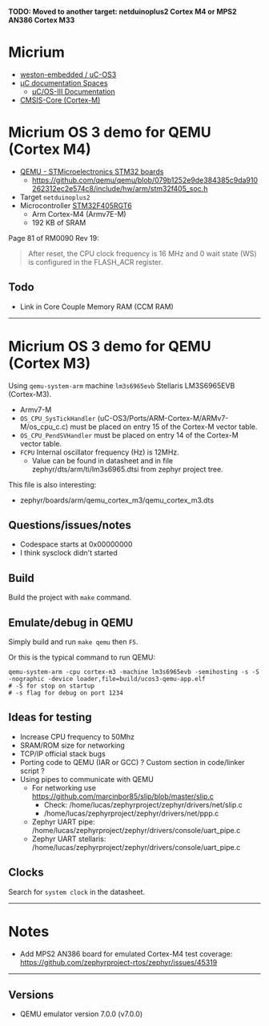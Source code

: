 **TODO: Moved to another target: netduinoplus2 Cortex M4 or MPS2 AN386 Cortex M33**

# Micrium

- [weston-embedded / uC-OS3](https://github.com/weston-embedded/uC-OS3)
- [µC documentation Spaces](https://micrium.atlassian.net/wiki/spaces)
  - [µC/OS-III Documentation](https://micrium.atlassian.net/wiki/spaces/osiiidoc/overview?homepageId=132386)
- [CMSIS-Core (Cortex-M)](https://arm-software.github.io/CMSIS_5/Core/html/index.html)

# Micrium OS 3 demo for QEMU (Cortex M4)

- [QEMU - STMicroelectronics STM32 boards](https://emu.readthedocs.io/en/latest/system/arm/stm32.html)
  - https://github.com/qemu/qemu/blob/079b1252e9de384385c9da910262312ec2e574c8/include/hw/arm/stm32f405_soc.h
- Target `netduinoplus2`
- Microcontroller [STM32F405RGT6](https://www.st.com/en/microcontrollers-microprocessors/stm32f405rg.html#documentation) 
  - Arm Cortex-M4 (Armv7E-M)
  - 192 KB of SRAM

Page 81 of RM0090 Rev 19:
> After reset, the CPU clock frequency is 16 MHz and 0 wait state (WS) is configured in the FLASH_ACR register.

## Todo
- Link in Core Couple Memory RAM (CCM RAM)

---

# Micrium OS 3 demo for QEMU (Cortex M3)

Using `qemu-system-arm` machine `lm3s6965evb` Stellaris LM3S6965EVB (Cortex-M3).
- Armv7-M
- `OS_CPU_SysTickHandler` (uC-OS3/Ports/ARM-Cortex-M/ARMv7-M/os_cpu_c.c) must be placed on entry 15 of the Cortex-M vector table.
- `OS_CPU_PendSVHandler` must be placed on entry 14 of the Cortex-M vector table.
- `FCPU` Internal oscillator frequency (Hz) is 12MHz.
  - Value can be found in datasheet and in file zephyr/dts/arm/ti/lm3s6965.dtsi from zephyr project tree.

This file is also interesting:
- zephyr/boards/arm/qemu_cortex_m3/qemu_cortex_m3.dts

## Questions/issues/notes
- Codespace starts at 0x00000000
- I think sysclock didn't started

## Build
Build the project with `make` command.

## Emulate/debug in QEMU

Simply build and run `make qemu` then `F5`.

Or this is the typical command to run QEMU:
```
qemu-system-arm -cpu cortex-m3 -machine lm3s6965evb -semihosting -s -S -nographic -device loader,file=build/ucos3-qemu-app.elf
# -S for stop on startup
# -s flag for debug on port 1234
```

## Ideas for testing
- Increase CPU frequency to 50Mhz
- SRAM/ROM size for networking
- TCP/IP official stack bugs
- Porting code to QEMU (IAR or GCC) ? Custom section in code/linker script ?
- Using pipes to communicate with QEMU
  - For networking use https://github.com/marcinbor85/slip/blob/master/slip.c
    - Check: /home/lucas/zephyrproject/zephyr/drivers/net/slip.c
    - /home/lucas/zephyrproject/zephyr/drivers/net/ppp.c
  - Zephyr UART pipe: /home/lucas/zephyrproject/zephyr/drivers/console/uart_pipe.c
  - Zephyr UART stellaris: /home/lucas/zephyrproject/zephyr/drivers/console/uart_pipe.c

## Clocks

Search for `system clock` in the datasheet.


---

# Notes
- Add MPS2 AN386 board for emulated Cortex-M4 test coverage: https://github.com/zephyrproject-rtos/zephyr/issues/45319

---
## Versions

- QEMU emulator version 7.0.0 (v7.0.0)
